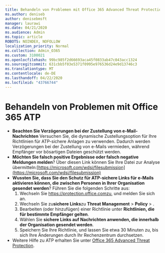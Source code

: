 ```yaml
---
title: Behandeln von Problemen mit Office 365 Advanced Threat Protection (ATP)
ms.author: deniseb
author: denisebmsft
manager: laurawi
ms.date: 04/21/2020
ms.audience: Admin
ms.topic: article
ROBOTS: NOINDEX, NOFOLLOW
localization_priority: Normal
ms.collection: Admin_O365
ms.custom: 3100021
ms.openlocfilehash: 99bc985f2d66693aca45f0833ab47c043acc1324
ms.sourcegitcommit: 631cbb5f03e5371f0995e976536d24e9d13746c3
ms.translationtype: MT
ms.contentlocale: de-DE
ms.lasthandoff: 04/22/2020
ms.locfileid: "43766744"
---
```

# <a name="troubleshoot-issues-with-office-365-atp"></a>Behandeln von Problemen mit Office 365 ATP

- **Beachten Sie Verzögerungen bei der Zustellung von e-Mail-Nachrichten** Versuchen Sie, die dynamische Zustellungsoption für Ihre Richtlinien für ATP-sichere Anlagen zu verwenden. Dadurch werden Verzögerungen bei der Zustellung von e-Mails vermieden, während Empfänger vor bösartigen Dateien geschützt werden.
- **Möchten Sie falsch positive Ergebnisse oder falsch negative Meldungen melden**? Über diesen Link können Sie Ihre Datei zur Analyse übermitteln:[https://microsoft.com/wdsi/filesubmission](https://microsoft.com/wdsi/filesubmission)
- **Wussten Sie, dass Sie den Schutz für ATP-sichere Links für e-Mails aktivieren können, die zwischen Personen in Ihrer Organisation gesendet werden**? Führen Sie die folgenden Schritte aus:
    1. Wechseln Sie https://protection.office.comzu, und melden Sie sich an.
    2. Wechseln Sie zu**sichere Links**zu **Threat Management** > **Policy** > .
    3. Bearbeiten (oder hinzufügen) einer Richtlinie unter **Richtlinien, die für bestimmte Empfänger gelten**.
    4. Wählen Sie **sichere Links auf Nachrichten anwenden, die innerhalb der Organisation gesendet werden**.
    5. Speichern Sie Ihre Richtlinie, und lassen Sie etwa 30 Minuten zu, bis sich Ihre Änderungen durch Ihr Rechenzentrum durchsetzen.
- Weitere Hilfe zu ATP erhalten Sie unter [Office 365 Advanced Threat Protection](https://docs.microsoft.com/office365/securitycompliance/office-365-atp).
